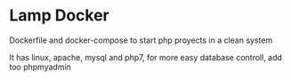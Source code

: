# Lamp Docker

Dockerfile and docker-compose to start php proyects in a clean system

It has linux, apache, mysql and php7, for more easy database controll, add too phpmyadmin